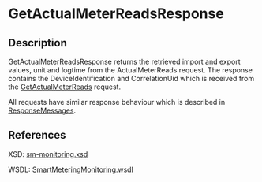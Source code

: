 # GetActualMeterReadsResponse

## Description

GetActualMeterReadsResponse returns the retrieved import and export values, unit and logtime from the ActualMeterReads request. The response contains the DeviceIdentification and CorrelationUid which is received from the [GetActualMeterReads](getactualmeterreads.md) request.

All requests have similar response behaviour which is described in [ResponseMessages](../../responsemessages.md).

## References

XSD: [sm-monitoring.xsd](https://github.com/OSGP/open-smart-grid-platform/blob/development/osgp/shared/osgp-ws-smartmetering/src/main/resources/schemas/sm-monitoring/sm-monitoring.xsd)

WSDL: [SmartMeteringMonitoring.wsdl](https://github.com/OSGP/open-smart-grid-platform/blob/development/osgp/shared/osgp-ws-smartmetering/src/main/resources/SmartMeteringMonitoring.wsdl)

